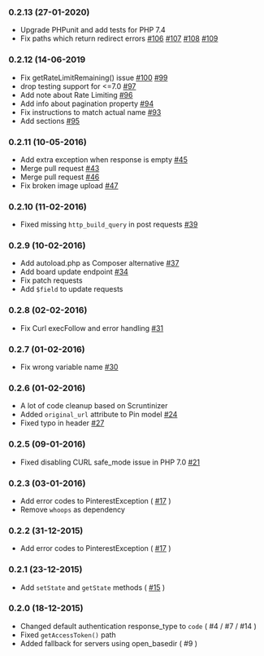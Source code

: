 ### 0.2.13 (27-01-2020)
- Upgrade PHPunit and add tests for PHP 7.4
- Fix paths which return redirect errors [#106](https://github.com/dirkgroenen/Pinterest-API-PHP/pull/106) [#107](https://github.com/dirkgroenen/Pinterest-API-PHP/pull/107) [#108](https://github.com/dirkgroenen/Pinterest-API-PHP/pull/108) [#109](https://github.com/dirkgroenen/Pinterest-API-PHP/pull/109)

### 0.2.12 (14-06-2019
- Fix getRateLimitRemaining() issue [#100](https://github.com/dirkgroenen/Pinterest-API-PHP/issues/100) [#99](https://github.com/dirkgroenen/Pinterest-API-PHP/issues/99)
- drop testing support for <=7.0 [#97](https://github.com/dirkgroenen/Pinterest-API-PHP/issues/97)
- Add note about Rate Limiting [#96](https://github.com/dirkgroenen/Pinterest-API-PHP/issues/96)
- Add info about pagination property [#94](https://github.com/dirkgroenen/Pinterest-API-PHP/issues/94)
- Fix instructions to match actual name [#93](https://github.com/dirkgroenen/Pinterest-API-PHP/issues/93)
- Add sections [#95](https://github.com/dirkgroenen/Pinterest-API-PHP/issues/95)

### 0.2.11 (10-05-2016)

- Add extra exception when response is empty [#45](https://github.com/dirkgroenen/Pinterest-API-PHP/issues/45)
- Merge pull request [#43](https://github.com/dirkgroenen/Pinterest-API-PHP/pull/43)
- Merge pull request [#46](https://github.com/dirkgroenen/Pinterest-API-PHP/pull/46)
- Fix broken image upload [#47](https://github.com/dirkgroenen/Pinterest-API-PHP/issues/47)

### 0.2.10 (11-02-2016)

- Fixed missing `http_build_query` in post requests [#39](https://github.com/dirkgroenen/Pinterest-API-PHP/issues/39)

### 0.2.9 (10-02-2016)

- Add autoload.php as Composer alternative [#37](https://github.com/dirkgroenen/Pinterest-API-PHP/issues/37)
- Add board update endpoint [#34](https://github.com/dirkgroenen/Pinterest-API-PHP/issues/34)
- Fix patch requests
- Add `$field` to update requests

### 0.2.8 (02-02-2016)

- Fix Curl execFollow and error handling [#31](https://github.com/dirkgroenen/Pinterest-API-PHP/issues/31)

### 0.2.7 (01-02-2016)

- Fix wrong variable name
[#30](https://github.com/dirkgroenen/Pinterest-API-PHP/issues/30)

### 0.2.6 (01-02-2016)

- A lot of code cleanup based on Scruntinizer
- Added `original_url` attribute to Pin model [#24](https://github.com/dirkgroenen/Pinterest-API-PHP/pull/24)
- Fixed typo in header [#27](https://github.com/dirkgroenen/Pinterest-API-PHP/pull/27)

### 0.2.5 (09-01-2016)

- Fixed disabling CURL safe_mode issue in PHP 7.0 [#21](https://github.com/dirkgroenen/Pinterest-API-PHP/issues/21)

### 0.2.3 (03-01-2016)

- Add error codes to PinterestException ( [#17](https://github.com/dirkgroenen/Pinterest-API-PHP/issues/17) )
- Remove `whoops` as dependency

### 0.2.2 (31-12-2015)

- Add error codes to PinterestException ( [#17](https://github.com/dirkgroenen/Pinterest-API-PHP/issues/17) )

### 0.2.1 (23-12-2015)

- Add `setState` and `getState` methods ( [#15](https://github.com/dirkgroenen/Pinterest-API-PHP/issues/15) )

### 0.2.0 (18-12-2015)

- Changed default authentication response_type to `code` ( #4 / #7 / #14 )
- Fixed `getAccessToken()` path
- Added fallback for servers using open_basedir ( #9 )
